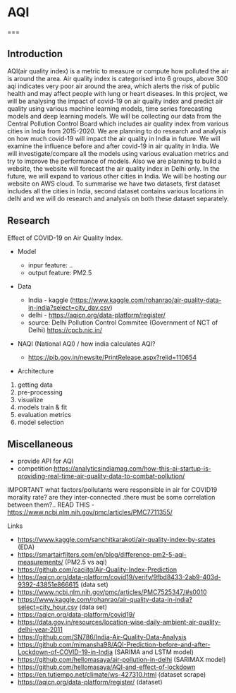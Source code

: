 # AQI
===
## Introduction
AQI(air quality index) is a metric to measure or compute how polluted the air is around the area. Air quality index is categorised into 6 groups, above 300 aqi indicates very poor air around the area,  which alerts the risk of public health and may affect people with lung or heart diseases. In this project, we will be analysing the impact of covid-19 on air quality index and predict air quality using various machine learning models, time series forecasting  models and deep learning models. We will be collecting our data from the Central Pollution Control Board which includes air quality index  from various cities in India from 2015-2020. We are planning to do research and analysis on how much covid-19 will impact the air quality in India in future. We will examine the influence before and after covid-19 in air quality in India. We will investigate/compare all the models using various evaluation metrics and try to improve the performance of models.  Also we are planning to build a website, the website will forecast the air quality index in Delhi only. In the future, we will expand to various other cities in India. We will be hosting our website on AWS cloud. To summarise we have two datasets, first dataset includes all the cities in India, second dataset contains various locations in delhi and we will do research and analysis on both these dataset separately.


## Research
Effect of COVID-19 on Air Quality Index.

* Model
    * inpur feature: ..
    * output feature: PM2.5

* Data
    * India - kaggle (https://www.kaggle.com/rohanrao/air-quality-data-in-india?select=city_day.csv)
    * delhi - https://aqicn.org/data-platform/register/
    * source: Delhi Pollution Control Commitee (Government of NCT of Delhi) https://cpcb.nic.in/ 

* NAQI (National AQI) / how india calculates AQI?
    * https://pib.gov.in/newsite/PrintRelease.aspx?relid=110654

* Architecture
1. getting data
2. pre-processing
3. visualize
4. models train & fit
5. evaluation metrics
6. model selection

## Miscellaneous
- provide API for AQI
- competition:https://analyticsindiamag.com/how-this-ai-startup-is-providing-real-time-air-quality-data-to-combat-pollution/

IMPORTANT
 what factors/pollutants were responsible in air for COVID19 morality rate?
 are they inter-connected .there must be some correlation between them?..
 READ THIS - https://www.ncbi.nlm.nih.gov/pmc/articles/PMC7711355/


Links
- https://www.kaggle.com/sanchitkarakoti/air-quality-index-by-states (EDA)
- https://smartairfilters.com/en/blog/difference-pm2-5-aqi-measurements/ (PM2.5 vs aqi)
- https://github.com/caciitg/Air-Quality-Index-Prediction
- https://aqicn.org/data-platform/covid19/verify/9fbd8433-2ab9-403d-9392-43851e866615 (data set)
- https://www.ncbi.nlm.nih.gov/pmc/articles/PMC7525347/#s0010
- https://www.kaggle.com/rohanrao/air-quality-data-in-india?select=city_hour.csv (data set)
- https://aqicn.org/data-platform/covid19/
- https://data.gov.in/resources/location-wise-daily-ambient-air-quality-delhi-year-2011
- https://github.com/SN786/India-Air-Quality-Data-Analysis
- https://github.com/mimansha98/AQI-Prediction-before-and-after-Lockdown-of-COVID-19-in-India (SARIMA and LSTM model)
- https://github.com/hellomasaya/air-pollution-in-delhi (SARIMAX model)
- https://github.com/hellomasaya/AQI-and-effect-of-lockdown
- https://en.tutiempo.net/climate/ws-427310.html (dataset scrape)
- https://aqicn.org/data-platform/register/ (dataset)
